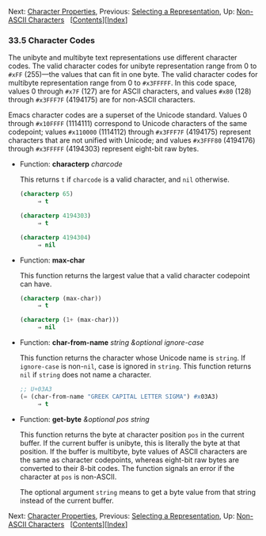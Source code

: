 

Next: [Character Properties](Character-Properties.html), Previous: [Selecting a Representation](Selecting-a-Representation.html), Up: [Non-ASCII Characters](Non_002dASCII-Characters.html)   \[[Contents](index.html#SEC_Contents "Table of contents")]\[[Index](Index.html "Index")]

### 33.5 Character Codes

The unibyte and multibyte text representations use different character codes. The valid character codes for unibyte representation range from 0 to `#xFF` (255)—the values that can fit in one byte. The valid character codes for multibyte representation range from 0 to `#x3FFFFF`. In this code space, values 0 through `#x7F` (127) are for ASCII characters, and values `#x80` (128) through `#x3FFF7F` (4194175) are for non-ASCII characters.

Emacs character codes are a superset of the Unicode standard. Values 0 through `#x10FFFF` (1114111) correspond to Unicode characters of the same codepoint; values `#x110000` (1114112) through `#x3FFF7F` (4194175) represent characters that are not unified with Unicode; and values `#x3FFF80` (4194176) through `#x3FFFFF` (4194303) represent eight-bit raw bytes.

*   Function: **characterp** *charcode*

    This returns `t` if `charcode` is a valid character, and `nil` otherwise.

    ```lisp
    (characterp 65)
         ⇒ t
    ```

    ```lisp
    (characterp 4194303)
         ⇒ t
    ```

    ```lisp
    (characterp 4194304)
         ⇒ nil
    ```

<!---->

*   Function: **max-char**

    This function returns the largest value that a valid character codepoint can have.

    ```lisp
    (characterp (max-char))
         ⇒ t
    ```

    ```lisp
    (characterp (1+ (max-char)))
         ⇒ nil
    ```

<!---->

*   Function: **char-from-name** *string \&optional ignore-case*

    This function returns the character whose Unicode name is `string`. If `ignore-case` is non-`nil`, case is ignored in `string`. This function returns `nil` if `string` does not name a character.

    ```lisp
    ;; U+03A3
    (= (char-from-name "GREEK CAPITAL LETTER SIGMA") #x03A3)
         ⇒ t
    ```

<!---->

*   Function: **get-byte** *\&optional pos string*

    This function returns the byte at character position `pos` in the current buffer. If the current buffer is unibyte, this is literally the byte at that position. If the buffer is multibyte, byte values of ASCII characters are the same as character codepoints, whereas eight-bit raw bytes are converted to their 8-bit codes. The function signals an error if the character at `pos` is non-ASCII.

    The optional argument `string` means to get a byte value from that string instead of the current buffer.

Next: [Character Properties](Character-Properties.html), Previous: [Selecting a Representation](Selecting-a-Representation.html), Up: [Non-ASCII Characters](Non_002dASCII-Characters.html)   \[[Contents](index.html#SEC_Contents "Table of contents")]\[[Index](Index.html "Index")]
